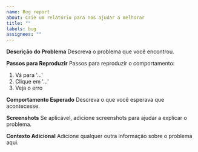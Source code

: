 ```yaml
---
name: Bug report
about: Crie um relatório para nos ajudar a melhorar
title: ""
labels: bug
assignees: ""
---
```


**Descrição do Problema**
Descreva o problema que você encontrou.

**Passos para Reproduzir**
Passos para reproduzir o comportamento:

1. Vá para '...'
2. Clique em '...'
3. Veja o erro

**Comportamento Esperado**
Descreva o que você esperava que acontecesse.

**Screenshots**
Se aplicável, adicione screenshots para ajudar a explicar o problema.

**Contexto Adicional**
Adicione qualquer outra informação sobre o problema aqui.
